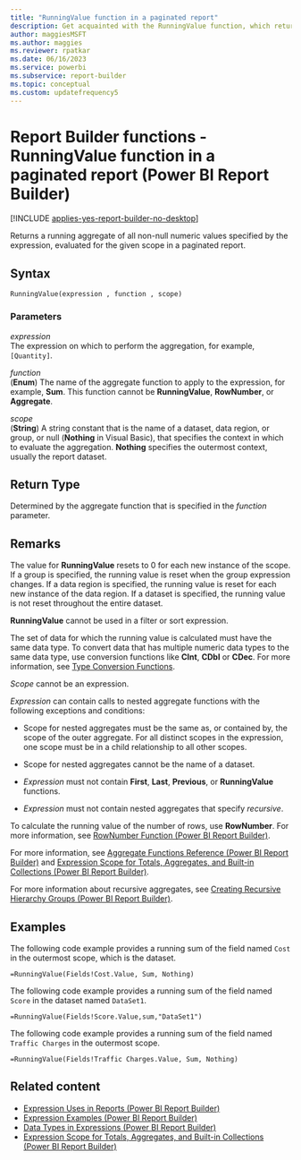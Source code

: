 ```yaml
---
title: "RunningValue function in a paginated report"
description: Get acquainted with the RunningValue function, which returns a running aggregate of all non-null numeric values in a paginated report specified by the expression in Power BI Report Builder.
author: maggiesMSFT
ms.author: maggies
ms.reviewer: rpatkar
ms.date: 06/16/2023
ms.service: powerbi
ms.subservice: report-builder
ms.topic: conceptual
ms.custom: updatefrequency5
---
```

# Report Builder functions - RunningValue function in a paginated report (Power BI Report Builder)

[!INCLUDE [applies-yes-report-builder-no-desktop](../../includes/applies-yes-report-builder-no-desktop.md)]

  Returns a running aggregate of all non-null numeric values specified by the expression, evaluated for the given scope in a paginated report.

## Syntax

```syntaxsql
RunningValue(expression , function , scope)
```

### Parameters

*expression*  
The expression on which to perform the aggregation, for example, `[Quantity]`.

*function*  
(**Enum**) The name of the aggregate function to apply to the expression, for example, **Sum**. This function cannot be **RunningValue**, **RowNumber**, or **Aggregate**.

*scope*  
(**String**) A string constant that is the name of a dataset, data region, or group, or null (**Nothing** in Visual Basic), that specifies the context in which to evaluate the aggregation. **Nothing** specifies the outermost context, usually the report dataset.

## Return Type

Determined by the aggregate function that is specified in the *function* parameter.

## Remarks

The value for **RunningValue** resets to 0 for each new instance of the scope. If a group is specified, the running value is reset when the group expression changes. If a data region is specified, the running value is reset for each new instance of the data region. If a dataset is specified, the running value is not reset throughout the entire dataset.

**RunningValue** cannot be used in a filter or sort expression.

The set of data for which the running value is calculated must have the same data type. To convert data that has multiple numeric data types to the same data type, use conversion functions like **CInt**, **CDbl** or **CDec**. For more information, see [Type Conversion Functions](/dotnet/visual-basic/language-reference/functions/type-conversion-functions).

*Scope* cannot be an expression.

*Expression* can contain calls to nested aggregate functions with the following exceptions and conditions:

- Scope for nested aggregates must be the same as, or contained by, the scope of the outer aggregate. For all distinct scopes in the expression, one scope must be in a child relationship to all other scopes.

- Scope for nested aggregates cannot be the name of a dataset.

- *Expression* must not contain **First**, **Last**, **Previous**, or **RunningValue** functions.

- *Expression* must not contain nested aggregates that specify *recursive*.

To calculate the running value of the number of rows, use **RowNumber**. For more information, see [RowNumber Function (Power BI Report Builder)](./report-builder-functions-rownumber-function.md).

For more information, see [Aggregate Functions Reference (Power BI Report Builder)](./report-builder-functions-aggregate-functions-reference.md) and [Expression Scope for Totals, Aggregates, and Built-in Collections (Power BI Report Builder)](./expression-scope-for-totals-aggregates-and-built-in-collections.md).

For more information about recursive aggregates, see [Creating Recursive Hierarchy Groups (Power BI Report Builder)](./creating-recursive-hierarchy-groups-report-builder.md).

## Examples

The following code example provides a running sum of the field named `Cost` in the outermost scope, which is the dataset.

```
=RunningValue(Fields!Cost.Value, Sum, Nothing)
```

The following code example provides a running sum of the field named `Score` in the dataset named `DataSet1`.

```
=RunningValue(Fields!Score.Value,sum,"DataSet1")
```

The following code example provides a running sum of the field named `Traffic Charges` in the outermost scope.

```
=RunningValue(Fields!Traffic Charges.Value, Sum, Nothing)
```

## Related content

- [Expression Uses in Reports (Power BI Report Builder)](./expression-uses-reports-report-builder.md)
- [Expression Examples (Power BI Report Builder)](./report-builder-expression-examples.md)
- [Data Types in Expressions (Power BI Report Builder)](./data-types-expressions-report-builder.md)
- [Expression Scope for Totals, Aggregates, and Built-in Collections (Power BI Report Builder)](./expression-scope-for-totals-aggregates-and-built-in-collections.md)
